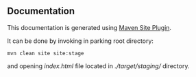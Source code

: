 Documentation
-------------

This documentation is generated using [Maven Site Plugin](https://maven.apache.org/plugins/maven-site-plugin/).

It can be done by invoking in parking root directory:

```
mvn clean site site:stage
```

and opening *index.html* file located in *./target/staging/* directory.